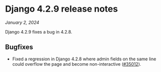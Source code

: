 # Django 4.2.9 release notes

*January 2, 2024*

Django 4.2.9 fixes a bug in 4.2.8.

## Bugfixes

* Fixed a regression in Django 4.2.8 where admin fields on the same line could
  overflow the page and become non-interactive ([#35012](https://code.djangoproject.com/ticket/35012)).
